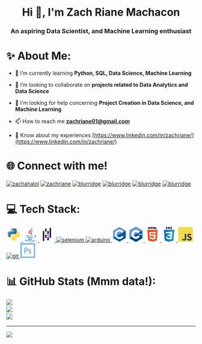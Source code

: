 <h1 align="center">Hi 👋, I'm Zach Riane Machacon</h1>
<h3 align="center">An aspiring Data Scientist, and Machine Learning enthusiast</h3>

# ✨ About Me:
- 🌱 I’m currently learning **Python, SQL, Data Science, Machine Learning**

- 👯 I’m looking to collaborate on **projects related to Data Analytics and Data Science**

- 🙏 I'm looking for help concerning **Project Creation in Data Science, and Machine Learning**

- 📫 How to reach me **zachriane01@gmail.com**

- 📄 Know about my experiences [https://www.linkedin.com/in/zachriane/](https://www.linkedin.com/in/zachriane/)

# 🌐 Connect with me! 
<p align="left">
<a href="https://twitter.com/zachahalol" target="blank"><img align="center" src="https://raw.githubusercontent.com/rahuldkjain/github-profile-readme-generator/master/src/images/icons/Social/twitter.svg" alt="zachahalol" height="30" width="40" /></a>
<a href="https://linkedin.com/in/zachriane" target="blank"><img align="center" src="https://raw.githubusercontent.com/rahuldkjain/github-profile-readme-generator/master/src/images/icons/Social/linked-in-alt.svg" alt="zachriane" height="30" width="40" /></a>
<a href="https://kaggle.com/blurridge" target="blank"><img align="center" src="https://raw.githubusercontent.com/rahuldkjain/github-profile-readme-generator/master/src/images/icons/Social/kaggle.svg" alt="blurridge" height="30" width="40" /></a>
<a href="https://www.hackerrank.com/blurridge" target="blank"><img align="center" src="https://raw.githubusercontent.com/rahuldkjain/github-profile-readme-generator/master/src/images/icons/Social/hackerrank.svg" alt="blurridge" height="30" width="40" /></a>
<a href="https://codeforces.com/profile/blurridge" target="blank"><img align="center" src="https://raw.githubusercontent.com/rahuldkjain/github-profile-readme-generator/master/src/images/icons/Social/codeforces.svg" alt="blurridge" height="30" width="40" /></a>
<a href="https://www.leetcode.com/blurridge" target="blank"><img align="center" src="https://raw.githubusercontent.com/rahuldkjain/github-profile-readme-generator/master/src/images/icons/Social/leet-code.svg" alt="blurridge" height="30" width="40" /></a>
</p>

# 💻 Tech Stack:
<p align="left"> <a href="https://www.python.org" target="_blank" rel="noreferrer"> <img src="https://raw.githubusercontent.com/devicons/devicon/master/icons/python/python-original.svg" alt="python" width="40" height="40"/> </a> <a href="https://www.java.com" target="_blank" rel="noreferrer"> <img src="https://raw.githubusercontent.com/devicons/devicon/master/icons/java/java-original.svg" alt="java" width="40" height="40"/> </a> <a href="https://pandas.pydata.org/" target="_blank" rel="noreferrer"> <img src="https://raw.githubusercontent.com/devicons/devicon/2ae2a900d2f041da66e950e4d48052658d850630/icons/pandas/pandas-original.svg" alt="pandas" width="40" height="40"/> </a> <a href="https://www.selenium.dev" target="_blank" rel="noreferrer"> <img src="https://raw.githubusercontent.com/detain/svg-logos/780f25886640cef088af994181646db2f6b1a3f8/svg/selenium-logo.svg" alt="selenium" width="40" height="40"/> </a> <a href="https://www.arduino.cc/" target="_blank" rel="noreferrer"> <img src="https://cdn.worldvectorlogo.com/logos/arduino-1.svg" alt="arduino" width="40" height="40"/> </a> <a href="https://www.cprogramming.com/" target="_blank" rel="noreferrer"> <img src="https://raw.githubusercontent.com/devicons/devicon/master/icons/c/c-original.svg" alt="c" width="40" height="40"/> </a> <a href="https://www.w3schools.com/cpp/" target="_blank" rel="noreferrer"> <img src="https://raw.githubusercontent.com/devicons/devicon/master/icons/cplusplus/cplusplus-original.svg" alt="cplusplus" width="40" height="40"/> </a> <a href="https://www.w3.org/html/" target="_blank" rel="noreferrer"> <img src="https://raw.githubusercontent.com/devicons/devicon/master/icons/html5/html5-original-wordmark.svg" alt="html5" width="40" height="40"/> </a> <a href="https://www.w3schools.com/css/" target="_blank" rel="noreferrer"> <img src="https://raw.githubusercontent.com/devicons/devicon/master/icons/css3/css3-original-wordmark.svg" alt="css3" width="40" height="40"/> </a> <a href="https://developer.mozilla.org/en-US/docs/Web/JavaScript" target="_blank" rel="noreferrer"> <img src="https://raw.githubusercontent.com/devicons/devicon/master/icons/javascript/javascript-original.svg" alt="javascript" width="40" height="40"/> </a> <a href="https://git-scm.com/" target="_blank" rel="noreferrer"> <img src="https://www.vectorlogo.zone/logos/git-scm/git-scm-icon.svg" alt="git" width="40" height="40"/> </a> <a href="https://www.photoshop.com/en" target="_blank" rel="noreferrer"> <img src="https://raw.githubusercontent.com/devicons/devicon/master/icons/photoshop/photoshop-line.svg" alt="photoshop" width="40" height="40"/> </a> </p>

# 📊 GitHub Stats (Mmm data!):
![](https://github-readme-stats.vercel.app/api?username=blurridge&theme=tokyonight&hide_border=false&include_all_commits=true&count_private=true)<br/>
![](https://github-readme-streak-stats.herokuapp.com/?user=blurridge&theme=tokyonight&hide_border=false)<br/>
![](https://github-readme-stats.vercel.app/api/top-langs/?username=blurridge&theme=tokyonight&hide_border=false&include_all_commits=true&count_private=true&langs_count=10&layout=compact)

---
[![](https://visitcount.itsvg.in/api?id=blurridge&icon=0&color=1)](https://visitcount.itsvg.in)
